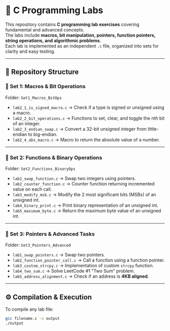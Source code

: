 # 📘 C Programming Labs

This repository contains **C programming lab exercises** covering fundamental and advanced concepts.  
The labs include **macros, bit manipulation, pointers, function pointers, string operations, and algorithmic problems**.  
Each lab is implemented as an independent `.c` file, organized into sets for clarity and easy testing.

---

## 📂 Repository Structure

### 🔹 Set 1: Macros & Bit Operations
Folder: `Set1_Macros_BitOps`  
- `lab2_1_is_signed_macro.c` → Check if a type is signed or unsigned using a macro.  
- `lab2_2_bit_operations.c` → Functions to set, clear, and toggle the nth bit of an integer.  
- `lab2_3_endian_swap.c` → Convert a 32-bit unsigned integer from little-endian to big-endian.  
- `lab2_4_abs_macro.c` → Macro to return the absolute value of a number.  

---

### 🔹 Set 2: Functions & Binary Operations
Folder: `Set2_Functions_BinaryOps`  
- `lab1_swap_function.c` → Swap two integers using pointers.  
- `lab2_counter_function.c` → Counter function returning incremented value on each call.  
- `lab3_modify_msb.c` → Modify the 2 most significant bits (MSBs) of an unsigned int.  
- `lab4_binary_print.c` → Print binary representation of an unsigned int.  
- `lab5_maximum_byte.c` → Return the maximum byte value of an unsigned int.  

---

### 🔹 Set 3: Pointers & Advanced Tasks
Folder: `Set3_Pointers_Advanced`  
- `lab1_swap_pointers.c` → Swap two pointers.  
- `lab2_function_pointer_call.c` → Call a function using a function pointer.  
- `lab3_custom_strcpy.c` → Implementation of custom `strcpy` function.  
- `lab4_two_sum.c` → Solve LeetCode #1 "Two Sum" problem.  
- `lab5_address_alignment.c` → Check if an address is **4KB aligned**.  

---

## ⚙️ Compilation & Execution

To compile any lab file:

```bash
gcc filename.c -o output
./output
